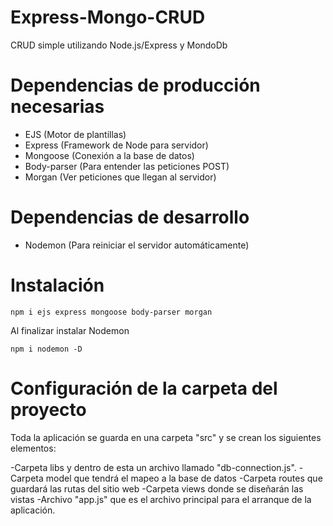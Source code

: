 # Express-Mongo-CRUD
CRUD simple utilizando Node.js/Express y MondoDb

# Dependencias de producción necesarias
- EJS                (Motor de plantillas)
- Express            (Framework de Node para servidor)
- Mongoose           (Conexión  a la base de datos)
- Body-parser        (Para entender las peticiones POST)
- Morgan             (Ver peticiones que llegan al servidor)

# Dependencias de desarrollo
- Nodemon           (Para reiniciar el servidor automáticamente)


# Instalación 
`npm i ejs express mongoose body-parser morgan`

Al finalizar instalar Nodemon

`npm i nodemon -D `

# Configuración de la carpeta del proyecto
Toda la aplicación se guarda en una carpeta "src" y se crean los siguientes elementos:

-Carpeta libs y dentro de esta un archivo llamado "db-connection.js".
-Carpeta model que tendrá el mapeo a la base de datos
-Carpeta routes que guardará las rutas del sitio web
-Carpeta views donde se diseñarán las vistas 
-Archivo "app.js" que es el archivo principal para el arranque de la aplicación.
